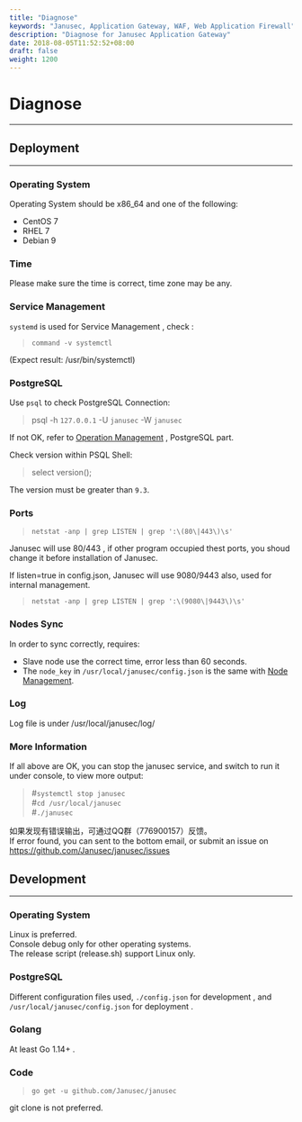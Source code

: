 ```yaml
---
title: "Diagnose"
keywords: "Janusec, Application Gateway, WAF, Web Application Firewall"
description: "Diagnose for Janusec Application Gateway"
date: 2018-08-05T11:52:52+08:00
draft: false
weight: 1200
---
```


# Diagnose
---

## Deployment
---

### Operating System

Operating System should be x86_64 and one of the following:  

* CentOS 7  
* RHEL 7  
* Debian 9  

### Time

Please make sure the time is correct, time zone may be any.

### Service Management

`systemd` is used for Service Management , check :  

> `command -v systemctl`   

(Expect result: /usr/bin/systemctl) 


### PostgreSQL

Use `psql` to check PostgreSQL Connection:   

> psql -h `127.0.0.1` -U `janusec` -W `janusec`  

If not OK, refer to [Operation Management](/documentation/operation-management) , PostgreSQL part.

Check version within PSQL Shell:   

> select version();  

The version must be greater than `9.3`.  

### Ports

> `netstat -anp | grep LISTEN | grep ':\(80\|443\)\s'`  

Janusec will use 80/443 , if other program occupied thest ports, you shoud change it before installation of Janusec.   

If listen=true in config.json, Janusec will use 9080/9443 also, used for internal management.  

> `netstat -anp | grep LISTEN | grep ':\(9080\|9443\)\s'`  

### Nodes Sync

In order to sync correctly, requires:  

* Slave node use the correct time, error less than 60 seconds.  
* The `node_key` in `/usr/local/janusec/config.json` is the same with [Node Management](/documentation/node-management).  
  
### Log

Log file is under /usr/local/janusec/log/  

### More Information

If all above are OK, you can stop the janusec service, and switch to run it under console, to view more output:  

> #`systemctl stop janusec`  
> #`cd /usr/local/janusec`  
> #`./janusec`  

如果发现有错误输出，可通过QQ群（776900157）反馈。  
If error found, you can sent to the bottom email, or submit an issue on https://github.com/Janusec/janusec/issues  
  

## Development

---

### Operating System

Linux is preferred.  
Console debug only for other operating systems.  
The release script (release.sh) support Linux only.  

### PostgreSQL

Different configuration files used, `./config.json` for development , and `/usr/local/janusec/config.json` for deployment .  

### Golang

At least Go 1.14+ .  

### Code

> `go get -u github.com/Janusec/janusec`  

git clone is not preferred.  

